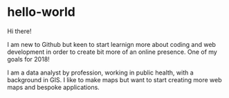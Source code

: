 # hello-world


Hi there!

I am new to Github but keen to start learnign more about coding and web development in order to create bit more of an online presence. One of my goals for 2018!

I am a data analyst by profession, working in public health, with a background in GIS. I like to make maps but want to start creating more web maps and bespoke applications.

